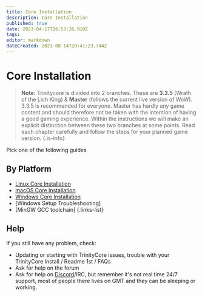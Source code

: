```yaml
---
title: Core Installation
description: Core Installation
published: true
date: 2023-04-17T16:53:26.910Z
tags: 
editor: markdown
dateCreated: 2021-08-14T20:41:23.744Z
---
```


# Core Installation

> **Note:** 
> Trinitycore is divided into 2 branches. These are **3.3.5** (Wrath of the Lich King) & **Master** (follows the current live version of WoW). 
> 3.3.5 is recommended for everyone. 
> Master has hardly any game content and should therefore not be taken with the intention of having a good gaming experience.
> Within the instructions we will make an explicit distinction between these two branches at some points.
> Read each chapter carefully and follow the steps for your planned game version.
{.is-info}


Pick one of the following guides

## By Platform
- [Linux Core Installation](linux-core-installation)
- [macOS Core Installation](macOS-core-installation)
- [Windows Core Installation](windows-core-installation)
- [Windows Setup Troubleshooting]
- [MinGW GCC toolchain]
{.links-list}

## Help

If you still have any problem, check:

- Updating or starting with TrinityCore issues, trouble with your TrinityCore Install / Readme 1st / FAQs
- Ask for help on the forum
- Ask for help on [Discord](https://discord.gg/CUXh7zzMNH)/IRC, but remember it's not real time 24/7 support, most of people there lives on GMT and they can be sleeping or working.